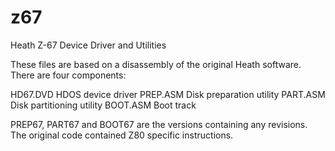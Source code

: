 # z67
 Heath Z-67 Device Driver and Utilities

 These files are based on a disassembly of the original Heath software. There are four components:

 HD67.DVD   HDOS device driver
 PREP.ASM   Disk preparation utility
 PART.ASM   Disk partitioning utility
 BOOT.ASM   Boot track

 PREP67, PART67 and BOOT67 are the versions containing any revisions. The original code
 contained Z80 specific instructions.
